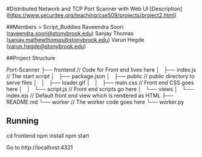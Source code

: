 #Distributed Network and TCP Port Scanner with Web UI 
[Description] (https://www.securitee.org/teaching/cse509/projects/project2.html)

##Members > Script\_Buddies
Raveendra Soori (raveendra.soori@stonybrook.edu)
Sanjay Thomas (sanjay.mathewthomas@stonybrook.edu)
Varun Hegde (varun.hegde@stonybrook.edu)

##Project Structure

Port-Scanner
├── frontend              // Code for Front end lives here
│   ├── index.js          // The start script
│   ├── package.json
│   ├── public            // public directory to serve files
│   │   ├── loader.gif
│   │   ├── main.css      // Front end CSS goes here
│   │   └── script.js     // Front end scripts go here
│   └── views
│       └── index.ejs     // Default front end view which is rendered as HTML 
├── README.md
└── worker                // The worker code goes here
    └── worker.py

## Running

cd frontend
npm install
npm start

Go to http://localhost:4321
